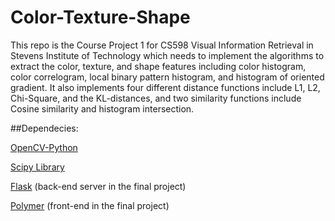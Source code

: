 Color-Texture-Shape
===================

This repo is the Course Project 1 for CS598 Visual Information Retrieval in Stevens Institute of Technology which needs to implement the algorithms to extract the color, texture, and shape features including color histogram, color  correlogram, local binary pattern histogram, and histogram of oriented gradient. It also implements four different distance functions include L1, L2, Chi-Square, and the KL-distances, and two similarity functions include Cosine similarity and histogram intersection.

##Dependecies:

[OpenCV-Python](http://docs.opencv.org/trunk/doc/py_tutorials/py_setup/py_table_of_contents_setup/py_table_of_contents_setup.html#py-table-of-content-setup)

[Scipy Library](http://www.scipy.org/scipylib/index.html)

[Flask](http://flask.pocoo.org/) (back-end server in the final project)

[Polymer](http://www.polymer-project.org/) (front-end in the final project)
